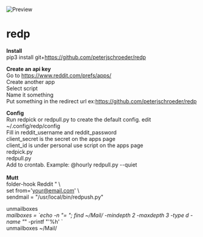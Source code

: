 ![Preview](https://user-images.githubusercontent.com/10292399/95669527-c3c93f00-0b4f-11eb-80a3-75e3205a0c27.png)

# redp
**Install**\
pip3 install git+https://github.com/peterjschroeder/redp

**Create an api key**\
Go to https://www.reddit.com/prefs/apps/ \
Create another app \
Select script \
Name it something \
Put something in the redirect url ex:https://github.com/peterjschroeder/redp

**Config**\
Run redpick or redpull.py to create the default config.
edit ~/.config/redp/config\
Fill in reddit_username and reddit_password\
client_secret is the secret on the apps page\
client_id is under personal use script on the apps page\
redpick.py\
redpull.py\
Add to crontab. Example: @hourly redpull.py --quiet\
\
**Mutt**\
folder-hook Reddit " \\\
        set     from='your@email.com' \\\
                sendmail = "/usr/local/bin/redpush.py"

unmailboxes *\
mailboxes = \`echo -n "= "; find ~/Mail/ -mindepth 2 -maxdepth 3 -type d -name "*" -printf "'%h' \`\
unmailboxes ~/Mail/
